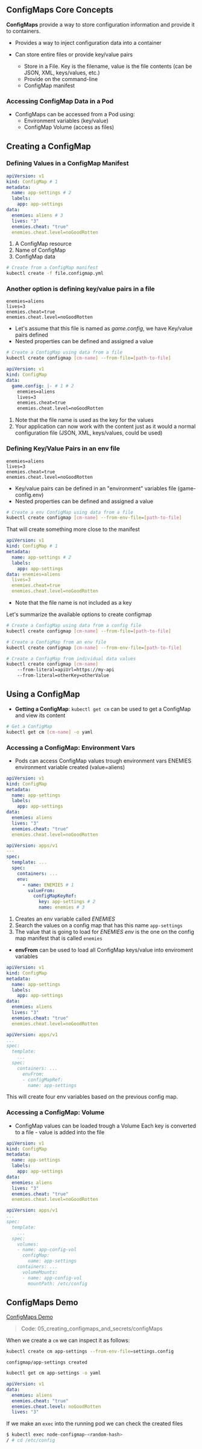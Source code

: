 ## ConfigMaps Core Concepts

**ConfigMaps** provide a way to store configuration information and provide it to containers.

- Provides a way to inject configuration data into a container

- Can store entire files or provide key/value pairs
  - Store in a File. Key is the filename, value is the file contents (can be JSON, XML, keys/values, etc.)
  - Provide on the command-line
  - ConfigMap manifest

### Accessing ConfigMap Data in a Pod

- ConfigMaps can be accessed from a Pod using:
  - Environment variables (key/value)
  - ConfigMap Volume (access as files)

## Creating a ConfigMap

### Defining Values in a ConfigMap Manifest

```yaml
apiVersion: v1
kind: ConfigMap # 1
metadata:
  name: app-settings # 2
  labels:
    app: app-settings
data:
  enemies: aliens # 3
  lives: "3"
  enemies.cheat: "true"
  enemies.cheat.level=noGoodRotten
```

1. A ConfigMap resource
2. Name of ConfigMap
3. ConfigMap data

```bash
# Create from a ConfigMap manifest
kubectl create -f file.configmap.yml
```

### Another option is defining key/value pairs in a file

```
enemies=aliens
lives=3
enemies.cheat=true
enemies.cheat.level=noGoodRotten
```

- Let's assume that this file is named as _game.config_, we have Key/value pairs defined
- Nested properties can be defined and assigned a value

```bash
# Create a ConfigMap using data from a file
kubectl create configmap [cm-name] --from-file=[path-to-file]
```

```yaml
apiVersion: v1
kind: ConfigMap
data:
  game.config: |- # 1 # 2
    enemies=aliens
    lives=3
    enemies.cheat=true
    enemies.cheat.level=noGoodRotten
```

1. Note that the file name is used as the key for the values
2. Your application can now work with the content just as it would a normal configuration file (JSON, XML, keys/values, could be used)

### Defining Key/Value Pairs in an env file

```
enemies=aliens
lives=3
enemies.cheat=true
enemies.cheat.level=noGoodRotten
```

- Key/value pairs can be defined in an "environment" variables file (game-config.env)
- Nested properties can be defined and assigned a value

```bash
# Create a env ConfigMap using data from a file
kubectl create configmap [cm-name] --from-env-file=[path-to-file]
```

That will create something more close to the manifest

```yml
apiVersion: v1
kind: ConfigMap # 1
metadata:
  name: app-settings # 2
  labels:
    app: app-settings
data: enemies=aliens
  lives=3
  enemies.cheat=true
  enemies.cheat.level=noGoodRotten
```

- Note that the file name is not included as a key

Let's summarize the available options to create configmap

```bash
# Create a ConfigMap using data from a config file
kubectl create configmap [cm-name] --from-file=[path-to-file]

# Create a ConfigMap from an env file
kubectl create configmap [cm-name] --from-env-file=[path-to-file]

# Create a ConfigMap from individual data values
kubectl create configmap [cm-name]
    --from-literal=apiUrl=https://my-api
    --from-literal=otherKey=otherValue
```

## Using a ConfigMap

- **Getting a ConfigMap**: `kubectl get cm` can be used to get a ConfigMap and view its content

```bash
# Get a ConfigMap
kubectl get cm [cm-name] -o yaml
```

### Accessing a ConfigMap: Environment Vars

- Pods can access ConfigMap values trough environment vars ENEMIES environment variable created (value=aliens)

```yaml
apiVersion: v1
kind: ConfigMap
metadata:
  name: app-settings
  labels:
    app: app-settings
data:
  enemies: aliens
  lives: "3"
  enemies.cheat: "true"
  enemies.cheat.level=noGoodRotten
```

```yaml
apiVersion: apps/v1
---
spec:
  template: ...
  spec:
    containers: ...
    env:
      - name: ENEMIES # 1
        valueFrom:
          configMapKeyRef:
            key: app-settings # 2
            name: enemies # 3
```

1. Creates an env variable called _ENEMIES_
2. Search the values on a config map that has this name `app-settings`
3. The value that is going to load for _ENEMIES env_ is the one on the config map manifest that is called `enemies`

- **envFrom** can be used to load all ConfigMap keys/value into enviroment variables

```yaml
apiVersion: v1
kind: ConfigMap
metadata:
  name: app-settings
  labels:
    app: app-settings
data:
  enemies: aliens
  lives: "3"
  enemies.cheat: "true"
  enemies.cheat.level=noGoodRotten
```

```yaml
apiVersion: apps/v1
...
spec:
  template:
    ...
  spec:
    containers: ...
      envFrom:
      - configMapRef:
        name: app-settings
```

This will create four env variables based on the previous config map.

### Accessing a ConfigMap: Volume

- ConfigMap values can be loaded trough a Volume Each key is converted to a file - value is added into the file

```yaml
apiVersion: v1
kind: ConfigMap
metadata:
  name: app-settings
  labels:
    app: app-settings
data:
  enemies: aliens
  lives: "3"
  enemies.cheat: "true"
  enemies.cheat.level=noGoodRotten
```

```yaml
apiVersion: apps/v1
...
spec:
  template:
    ...
  spec:
    volumes:
    - name: app-config-vol
      configMap:
        name: app-settings
    containers: ...
      volumeMounts:
      - name: app-config-vol
        mountPath: /etc/config
```

## ConfigMaps Demo

[ConfigMaps Demo](01-config-maps-demo/readme.md)

> Code: 05_creating_configmaps_and_secrets/configMaps

When we create a `cm` we can inspect it as follows:

```bash
kubectl create cm app-settings --from-env-file=settings.config
```

```
configmap/app-settings created
```

```bash
kubectl get cm app-settings -o yaml
```

```yaml
apiVersion: v1
data:
  enemies: aliens
  enemies.cheat: "true"
  enemies.cheat.level: noGoodRotten
  lives: "3"
```

If we make an `exec` into the running pod we can check the created files

```bash
$ kubectl exec node-configmap-<random-hash>
/ # cd /etc/config
```
